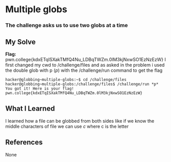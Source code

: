 # Multiple globs
### The challenge asks us to use two globs at a time


## My Solve
**Flag:** pwn.college{kdxETqISXakTMfQ4Nu_LDBqTWZm.0lM3kjNxwSO1EzNzEzW}
I first changed my cwd to /challenge/files and as asked in the problem
i used the double glob with p (*p*) with the /challenge/run command 
to get the flag

```
hacker@globbing~multiple-globs:~$ cd /challenge/files
hacker@globbing~multiple-globs:/challenge/files$ /challenge/run *p*
You got it! Here is your flag!
pwn.college{kdxETqISXakTMfQ4Nu_LDBqTWZm.0lM3kjNxwSO1EzNzEzW}
```

## What I Learned
I learned how a file can be globbed from both sides like if we
know the middle characters of  file we can use *c* where c is the
letter 

## References
None